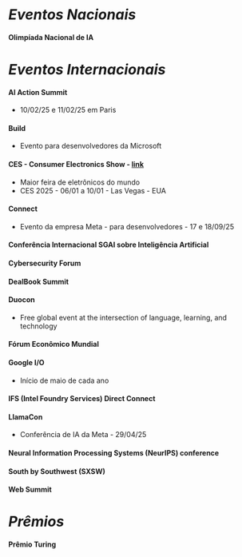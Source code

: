 # *Eventos Nacionais*

#### Olimpíada Nacional de IA

# *Eventos Internacionais*

#### AI Action Summit

- 10/02/25 e 11/02/25 em Paris

#### Build  

- Evento para desenvolvedores da Microsoft  

#### CES - Consumer Electronics Show - [link](https://www.ces.tech/)  

- Maior feira de eletrônicos do mundo  
- CES 2025 - 06/01 a 10/01 - Las Vegas - EUA  

#### Connect

- Evento da empresa Meta - para desenvolvedores - 17 e 18/09/25

#### Conferência Internacional SGAI sobre Inteligência Artificial  

#### Cybersecurity Forum  

#### DealBook Summit  

#### Duocon  

- Free global event at the intersection of language, learning, and technology  

#### Fórum Econômico Mundial  

#### Google I/O  

- Início de maio de cada ano  

#### IFS (Intel Foundry Services) Direct Connect  

#### LlamaCon

- Conferência de IA da Meta - 29/04/25

#### Neural Information Processing Systems (NeurIPS) conference  

#### South by Southwest (SXSW)  

#### Web Summit  

# *Prêmios*

#### Prêmio Turing
